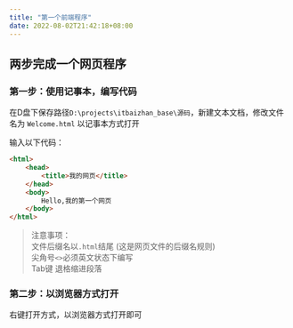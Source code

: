 ```yaml
---
title: "第一个前端程序"
date: 2022-08-02T21:42:18+08:00
---
```


## 两步完成一个网页程序
### 第一步：使用记事本，编写代码
在D盘下保存路径`D:\projects\itbaizhan_base\源码`，新建文本文档，修改文件名为 `Welcome.html` 以记事本方式打开

输入以下代码： 
```html
<html>
	<head>
		<title>我的网页</title>
	</head>
	<body>
		Hello,我的第一个网页
	</body>
</html>
```
> 注意事项：   
文件后缀名以`.html`结尾  (这是网页文件的后缀名规则)    
尖角号`<>`必须英文状态下编写  
Tab键 退格缩进段落  

### 第二步：以浏览器方式打开
右键打开方式，以浏览器方式打开即可
